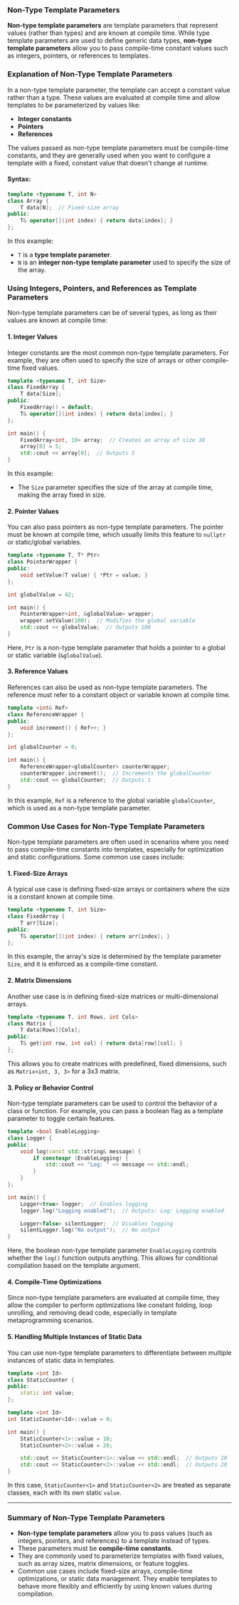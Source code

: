 ### **Non-Type Template Parameters**

**Non-type template parameters** are template parameters that represent values (rather than types) and are known at compile time. While type template parameters are used to define generic data types, **non-type template parameters** allow you to pass compile-time constant values such as integers, pointers, or references to templates.

### **Explanation of Non-Type Template Parameters**

In a non-type template parameter, the template can accept a constant value rather than a type. These values are evaluated at compile time and allow templates to be parameterized by values like:
- **Integer constants**
- **Pointers**
- **References**

The values passed as non-type template parameters must be compile-time constants, and they are generally used when you want to configure a template with a fixed, constant value that doesn't change at runtime.

#### **Syntax:**
```cpp
template <typename T, int N>
class Array {
    T data[N];  // Fixed-size array
public:
    T& operator[](int index) { return data[index]; }
};
```

In this example:
- `T` is a **type template parameter**.
- `N` is an **integer non-type template parameter** used to specify the size of the array.

### **Using Integers, Pointers, and References as Template Parameters**

Non-type template parameters can be of several types, as long as their values are known at compile time:

#### 1. **Integer Values**
   Integer constants are the most common non-type template parameters. For example, they are often used to specify the size of arrays or other compile-time fixed values.
   
   ```cpp
   template <typename T, int Size>
   class FixedArray {
       T data[Size];
   public:
       FixedArray() = default;
       T& operator[](int index) { return data[index]; }
   };
   
   int main() {
       FixedArray<int, 10> array;  // Creates an array of size 10
       array[0] = 5;
       std::cout << array[0];  // Outputs 5
   }
   ```

   In this example:
   - The `Size` parameter specifies the size of the array at compile time, making the array fixed in size.

#### 2. **Pointer Values**
   You can also pass pointers as non-type template parameters. The pointer must be known at compile time, which usually limits this feature to `nullptr` or static/global variables.
   
   ```cpp
   template <typename T, T* Ptr>
   class PointerWrapper {
   public:
       void setValue(T value) { *Ptr = value; }
   };
   
   int globalValue = 42;

   int main() {
       PointerWrapper<int, &globalValue> wrapper;
       wrapper.setValue(100);  // Modifies the global variable
       std::cout << globalValue;  // Outputs 100
   }
   ```

   Here, `Ptr` is a non-type template parameter that holds a pointer to a global or static variable (`&globalValue`).

#### 3. **Reference Values**
   References can also be used as non-type template parameters. The reference must refer to a constant object or variable known at compile time.

   ```cpp
   template <int& Ref>
   class ReferenceWrapper {
   public:
       void increment() { Ref++; }
   };

   int globalCounter = 0;

   int main() {
       ReferenceWrapper<globalCounter> counterWrapper;
       counterWrapper.increment();  // Increments the globalCounter
       std::cout << globalCounter;  // Outputs 1
   }
   ```

   In this example, `Ref` is a reference to the global variable `globalCounter`, which is used as a non-type template parameter.

### **Common Use Cases for Non-Type Template Parameters**

Non-type template parameters are often used in scenarios where you need to pass compile-time constants into templates, especially for optimization and static configurations. Some common use cases include:

#### 1. **Fixed-Size Arrays**
   A typical use case is defining fixed-size arrays or containers where the size is a constant known at compile time.

   ```cpp
   template <typename T, int Size>
   class FixedArray {
       T arr[Size];
   public:
       T& operator[](int index) { return arr[index]; }
   };
   ```

   In this example, the array's size is determined by the template parameter `Size`, and it is enforced as a compile-time constant.

#### 2. **Matrix Dimensions**
   Another use case is in defining fixed-size matrices or multi-dimensional arrays.

   ```cpp
   template <typename T, int Rows, int Cols>
   class Matrix {
       T data[Rows][Cols];
   public:
       T& get(int row, int col) { return data[row][col]; }
   };
   ```

   This allows you to create matrices with predefined, fixed dimensions, such as `Matrix<int, 3, 3>` for a 3x3 matrix.

#### 3. **Policy or Behavior Control**
   Non-type template parameters can be used to control the behavior of a class or function. For example, you can pass a boolean flag as a template parameter to toggle certain features.

   ```cpp
   template <bool EnableLogging>
   class Logger {
   public:
       void log(const std::string& message) {
           if constexpr (EnableLogging) {
               std::cout << "Log: " << message << std::endl;
           }
       }
   };

   int main() {
       Logger<true> logger;  // Enables logging
       logger.log("Logging enabled");  // Outputs: Log: Logging enabled

       Logger<false> silentLogger;  // Disables logging
       silentLogger.log("No output");  // No output
   }
   ```

   Here, the boolean non-type template parameter `EnableLogging` controls whether the `log()` function outputs anything. This allows for conditional compilation based on the template argument.

#### 4. **Compile-Time Optimizations**
   Since non-type template parameters are evaluated at compile time, they allow the compiler to perform optimizations like constant folding, loop unrolling, and removing dead code, especially in template metaprogramming scenarios.

#### 5. **Handling Multiple Instances of Static Data**
   You can use non-type template parameters to differentiate between multiple instances of static data in templates.

   ```cpp
   template <int Id>
   class StaticCounter {
   public:
       static int value;
   };

   template <int Id>
   int StaticCounter<Id>::value = 0;

   int main() {
       StaticCounter<1>::value = 10;
       StaticCounter<2>::value = 20;

       std::cout << StaticCounter<1>::value << std::endl;  // Outputs 10
       std::cout << StaticCounter<2>::value << std::endl;  // Outputs 20
   }
   ```

   In this case, `StaticCounter<1>` and `StaticCounter<2>` are treated as separate classes, each with its own static `value`.

---

### **Summary of Non-Type Template Parameters**
- **Non-type template parameters** allow you to pass values (such as integers, pointers, and references) to a template instead of types.
- These parameters must be **compile-time constants**.
- They are commonly used to parameterize templates with fixed values, such as array sizes, matrix dimensions, or feature toggles.
- Common use cases include fixed-size arrays, compile-time optimizations, or static data management. They enable templates to behave more flexibly and efficiently by using known values during compilation.